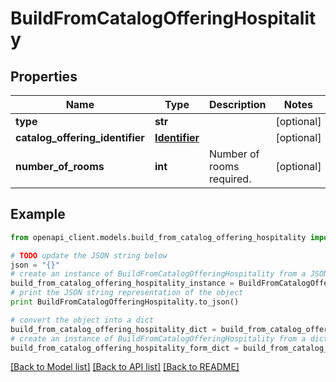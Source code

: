 # BuildFromCatalogOfferingHospitality


## Properties
Name | Type | Description | Notes
------------ | ------------- | ------------- | -------------
**type** | **str** |  | [optional] 
**catalog_offering_identifier** | [**Identifier**](Identifier.md) |  | [optional] 
**number_of_rooms** | **int** | Number of rooms required. | [optional] 

## Example

```python
from openapi_client.models.build_from_catalog_offering_hospitality import BuildFromCatalogOfferingHospitality

# TODO update the JSON string below
json = "{}"
# create an instance of BuildFromCatalogOfferingHospitality from a JSON string
build_from_catalog_offering_hospitality_instance = BuildFromCatalogOfferingHospitality.from_json(json)
# print the JSON string representation of the object
print BuildFromCatalogOfferingHospitality.to_json()

# convert the object into a dict
build_from_catalog_offering_hospitality_dict = build_from_catalog_offering_hospitality_instance.to_dict()
# create an instance of BuildFromCatalogOfferingHospitality from a dict
build_from_catalog_offering_hospitality_form_dict = build_from_catalog_offering_hospitality.from_dict(build_from_catalog_offering_hospitality_dict)
```
[[Back to Model list]](../README.md#documentation-for-models) [[Back to API list]](../README.md#documentation-for-api-endpoints) [[Back to README]](../README.md)


